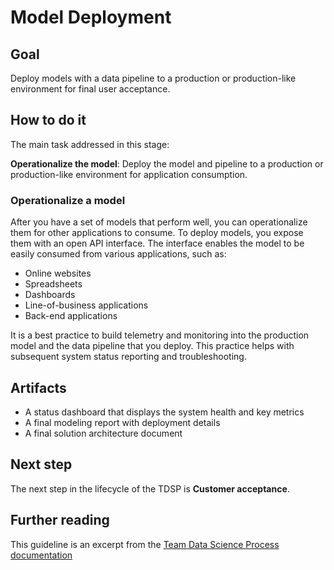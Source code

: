 # Model Deployment

## Goal

Deploy models with a data pipeline to a production or production-like environment for final user acceptance.

## How to do it

The main task addressed in this stage:

**Operationalize the model**: Deploy the model and pipeline to a production or production-like environment for application consumption.

### Operationalize a model

After you have a set of models that perform well, you can operationalize them for other applications to consume. To deploy models, you expose them with an open API interface. The interface enables the model to be easily consumed from various applications, such as:

* Online websites  
* Spreadsheets  
* Dashboards  
* Line-of-business applications  
* Back-end applications  

It is a best practice to build telemetry and monitoring into the production model and the data pipeline that you deploy. This practice helps with subsequent system status reporting and troubleshooting.

## Artifacts

* A status dashboard that displays the system health and key metrics  
* A final modeling report with deployment details  
* A final solution architecture document  

## Next step

The next step in the lifecycle of the TDSP is **Customer acceptance**.

## Further reading

This guideline is an excerpt from the [Team Data Science Process documentation](https://docs.microsoft.com/en-us/azure/machine-learning/team-data-science-process/lifecycle-deployment)
